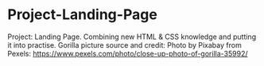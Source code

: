 # Project-Landing-Page
Project: Landing Page. Combining new HTML &amp; CSS knowledge and putting it into practise.
Gorilla picture source and credit: Photo by Pixabay from Pexels: https://www.pexels.com/photo/close-up-photo-of-gorilla-35992/
